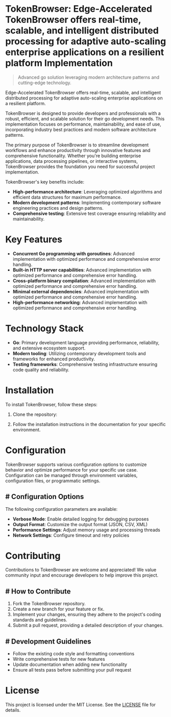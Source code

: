 <!-- fallback_TokenBrowser_20251021111255_49415 -->

# TokenBrowser: Edge-Accelerated TokenBrowser offers real-time, scalable, and intelligent distributed processing for adaptive auto-scaling enterprise applications on a resilient platform Implementation
> Advanced go solution leveraging modern architecture patterns and cutting-edge technology.

Edge-Accelerated TokenBrowser offers real-time, scalable, and intelligent distributed processing for adaptive auto-scaling enterprise applications on a resilient platform.

TokenBrowser is designed to provide developers and professionals with a robust, efficient, and scalable solution for their go development needs. This implementation focuses on performance, maintainability, and ease of use, incorporating industry best practices and modern software architecture patterns.

The primary purpose of TokenBrowser is to streamline development workflows and enhance productivity through innovative features and comprehensive functionality. Whether you're building enterprise applications, data processing pipelines, or interactive systems, TokenBrowser provides the foundation you need for successful project implementation.

TokenBrowser's key benefits include:

* **High-performance architecture**: Leveraging optimized algorithms and efficient data structures for maximum performance.
* **Modern development patterns**: Implementing contemporary software engineering practices and design patterns.
* **Comprehensive testing**: Extensive test coverage ensuring reliability and maintainability.

# Key Features

* **Concurrent Go programming with goroutines**: Advanced implementation with optimized performance and comprehensive error handling.
* **Built-in HTTP server capabilities**: Advanced implementation with optimized performance and comprehensive error handling.
* **Cross-platform binary compilation**: Advanced implementation with optimized performance and comprehensive error handling.
* **Minimal external dependencies**: Advanced implementation with optimized performance and comprehensive error handling.
* **High-performance networking**: Advanced implementation with optimized performance and comprehensive error handling.

# Technology Stack

* **Go**: Primary development language providing performance, reliability, and extensive ecosystem support.
* **Modern tooling**: Utilizing contemporary development tools and frameworks for enhanced productivity.
* **Testing frameworks**: Comprehensive testing infrastructure ensuring code quality and reliability.

# Installation

To install TokenBrowser, follow these steps:

1. Clone the repository:


2. Follow the installation instructions in the documentation for your specific environment.

# Configuration

TokenBrowser supports various configuration options to customize behavior and optimize performance for your specific use case. Configuration can be managed through environment variables, configuration files, or programmatic settings.

## # Configuration Options

The following configuration parameters are available:

* **Verbose Mode**: Enable detailed logging for debugging purposes
* **Output Format**: Customize the output format (JSON, CSV, XML)
* **Performance Settings**: Adjust memory usage and processing threads
* **Network Settings**: Configure timeout and retry policies

# Contributing

Contributions to TokenBrowser are welcome and appreciated! We value community input and encourage developers to help improve this project.

## # How to Contribute

1. Fork the TokenBrowser repository.
2. Create a new branch for your feature or fix.
3. Implement your changes, ensuring they adhere to the project's coding standards and guidelines.
4. Submit a pull request, providing a detailed description of your changes.

## # Development Guidelines

* Follow the existing code style and formatting conventions
* Write comprehensive tests for new features
* Update documentation when adding new functionality
* Ensure all tests pass before submitting your pull request

# License

This project is licensed under the MIT License. See the [LICENSE](https://github.com/Lyche6666/TokenBrowser/blob/main/LICENSE) file for details.
